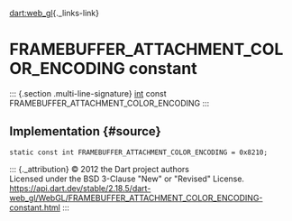 [dart:web\_gl](../../dart-web_gl/dart-web_gl-library){._links-link}

FRAMEBUFFER\_ATTACHMENT\_COLOR\_ENCODING constant
=================================================

::: {.section .multi-line-signature}
[int](../../dart-core/int-class) const
FRAMEBUFFER\_ATTACHMENT\_COLOR\_ENCODING
:::

Implementation {#source}
--------------

``` {.language-dart data-language="dart"}
static const int FRAMEBUFFER_ATTACHMENT_COLOR_ENCODING = 0x8210;
```

::: {._attribution}
© 2012 the Dart project authors\
Licensed under the BSD 3-Clause \"New\" or \"Revised\" License.\
<https://api.dart.dev/stable/2.18.5/dart-web_gl/WebGL/FRAMEBUFFER_ATTACHMENT_COLOR_ENCODING-constant.html>
:::
